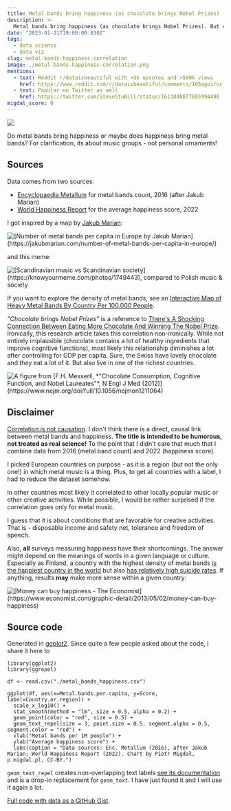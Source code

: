 ```yaml
---
title: Metal bands bring happiness (as chocolate brings Nobel Prizes)
description: >-
  Metal bands bring happiness (as chocolate brings Nobel Prizes). But correlation is not causation.
date: "2023-01-21T19:00:00.030Z"
tags:
  - data science
  - data viz
slug: metal-bands-happiness-correlation
image: ./metal-bands-happiness-correlation.png
mentions:
  - text: Reddit r/dataisbeautiful with >3k upvotes and >500k views
    href: https://www.reddit.com/r/dataisbeautiful/comments/105qgoi/oc_metal_bands_bring_happiness_as_chocolate/
  - text: Popular on Twitter as well
    href: https://twitter.com/SteveStuWill/status/1611848077605994496
migdal_score: 0
---
```


![](./metal-bands-happiness-correlation.png)

Do metal bands bring happiness or maybe does happiness bring metal bands? For clarification, its about music groups - not personal ornaments!

## Sources

Data comes from two sources:

- [Encyclopaedia Metallum](https://en.wikipedia.org/wiki/Encyclopaedia_Metallum) for metal bands count, 2016 (after Jakub Marian)
- [World Happiness Report](https://en.wikipedia.org/wiki/World_Happiness_Report) for the average happiness score, 2022

I got inspired by a map by [Jakub Marian](https://jakubmarian.com):

![`[Number of metal bands per capita in Europe by Jakub Marian](https://jakubmarian.com/number-of-metal-bands-per-capita-in-europe/)`](./metal-bands-map-europe-jakubmarian.jpg)

and this meme:

![`[Scandinavian music vs Scandinavian society](https://knowyourmeme.com/photos/1749443)`, compared to Polish music & society](./scandinavian-music-society-meme.jpg)

If you want to explore the density of metal bands, see an [Interactive Map of Heavy Metal Bands By Country Per 100,000 People](https://www.gislounge.com/map-of-heavy-metal-bands-by-country-per-capita/).

_"Chocolate brings Nobel Prizes"_ is a reference to [There's A Shocking Connection Between Eating More Chocolate And Winning The Nobel Prize](https://www.businessinsider.com/chocolate-consumption-vs-nobel-prizes-2014-4?IR=T). Ironically, this research article takes this correlation non-ironically. While not entirely implausible (chocolate contains a lot of healthy ingredients that improve cognitive functions), most likely this relationship diminishes a lot after controlling for GDP per capita. Sure, the Swiss have lovely chocolate and they eat a lot of it. But also live in one of the richest countries.

![A figure from `[F.H. Messerli, *"Chocolate Consumption, Cognitive Function, and Nobel Laureates"*, N Engl J Med (2012)](https://www.nejm.org/doi/full/10.1056/nejmon1211064)`](./chocolate-consumption-nobel-laureates.png)

## Disclaimer

[Correlation is not causation](https://xkcd.com/552/). I don't think there is a direct, causal link between metal bands and happiness. **The title is intended to be humorous, not treated as real science!** To the point that I didn't care that much that I combine data from 2016 (metal band count) and 2022 (happiness score).

I picked European countries on purpose - as it is a region (but not the only one!) in which metal music is a thing. Plus, to get all countries with a label, I had to reduce the dataset somehow.

In other countries most likely it correlated to other locally popular music or other creative activities. While possible, I would be rather surprised if the correlation goes only for metal music.

I guess that it is about conditions that are favorable for creative activities. That is - disposable income and safety net, tolerance and freedom of speech.

Also, **all** surveys measuring happiness have their shortcomings. The answer might depend on the meanings of words in a given language or culture. Especially as Finland, a country with the highest density of metal bands [is the happiest country in the world](https://www.theguardian.com/world/2022/mar/19/finland-named-worlds-happiest-country-for-fifth-year-running) but also [has relatively high suicide rates](https://jakubmarian.com/suicide-rates-by-country-in-europe/). If anything, results **may** make more sense within a given country:

![`[Money can buy happiness - The Economist](https://www.economist.com/graphic-detail/2013/05/02/money-can-buy-happiness)`](./money-can-buy-happiness-the-economist-2013.png)

## Source code

Generated in [ggplot2](https://ggplot2.tidyverse.org/). Since quite a few people asked about the code, I share it here to

```{r}
library(ggplot2)
library(ggrepel)

df <- read.csv("./metal_bands_happiness.csv")

ggplot(df, aes(x=Metal.bands.per.capita, y=Score, label=Country.or.region)) +
  scale_x_log10() +
  stat_smooth(method = "lm", size = 0.5, alpha = 0.2) +
  geom_point(color = "red", size = 0.5) +
  geom_text_repel(size = 3, point.size = 0.5, segment.alpha = 0.5, segment.color = "red") +
  xlab("Metal bands per 1M people") +
  ylab("Average happiness score") +
  labs(caption = "Data sources: Enc. Metallum (2016), after Jakub Marian; World Happiness Report (2022). Chart by Piotr Migdał, p.migdal.pl, CC-BY.")
```

`geom_text_repel` creates non-overlapping text labels [see its documentation](https://cran.r-project.org/web/packages/ggrepel/vignettes/ggrepel.html) and is a drop-in replacement for `geom_text`. I have just found it and I will use it again a lot.

[Full code with data as a GitHub Gist](https://gist.github.com/stared/ee607314c6581d9ba6141bb7d3a5b033).
